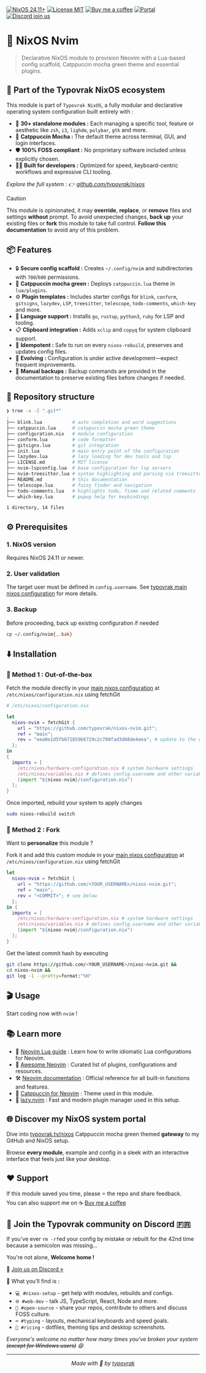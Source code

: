 [![NixOS 24.11+](https://img.shields.io/badge/NixOS-24.11%2B-a6e3a1?labelColor=45475a)](https://nixos.org/)
[![License MIT](https://img.shields.io/badge/License-MIT-cba6f7.svg?labelColor=45475a)](LICENSE.md)
[![Buy me a coffee](https://img.shields.io/badge/Buy%20me%20a%20coffee-☕-fab387?labelColor=45475a)](https://typovrak.tv/coffee)
[![Portal](https://img.shields.io/badge/Portal-typovrak.tv%2Fnixos-eba0ac)](https://typovrak.tv/nixos)
[![Discord join us](https://img.shields.io/badge/Discord-Join%20us-74c7ec?labelColor=45475a&logo=discord&logoColor=white)](https://typovrak.tv/discord)

# 🚀 NixOS Nvim

> Declarative NixOS module to provision Neovim with a Lua-based config scaffold, Catppuccin mocha green theme and essential plugins.

## 🧩 Part of the Typovrak NixOS ecosystem

This module is part of ```Typovrak NixOS```, a fully modular and declarative operating system configuration built entirely with :

- 🧱 **30+ standalone modules :** Each managing a specific tool, feature or aesthetic like ```zsh```, ```i3```, ```lighdm```, ```polybar```, ```gtk``` and more.
- 🎨 **Catppuccin Mocha :** The default theme across terminal, GUI, and login interfaces.
- 🛡️ **100% FOSS compliant :** No proprietary software included unless explicitly chosen.
- 🧑‍💻 **Built for developers :** Optimized for speed, keyboard-centric workflows and expressive CLI tooling.

*Explore the full system : 👉 [github.com/typovrak/nixos](https://github.com/typovrak/nixos)*

> [!CAUTION]
> This module is opinionated, it may **override**, **replace**, or **remove** files and settings **without** prompt. To avoid unexpected changes, **back up** your existing files or **fork** this module to take full control. **Follow this documentation** to avoid any of this problem.

## 📦 Features

- 🔒 **Secure config scaffold :** Creates ```~/.config/nvim``` and subdirectories with ```700```/```600``` permissions.
- 🎨 **Catppuccin mocha green :** Deploys ```catppuccin.lua``` theme in ```lua/plugins```.
- ⚙️ **Plugin templates :** Includes starter configs for ```blink```, ```conform```, ```gitsigns```, ```lazydev```, ```LSP```, ```treesitter```, ```telescope```, ```todo-comments```, ```which-key``` and more.
- 🚀 **Language support :** Installs ```go```, ```rustup```, ```python3```, ```ruby``` for LSP and tooling.
- 📋 **Clipboard integration :** Adds ```xclip``` and ```copyq``` for system clipboard support.
- 🔄 **Idempotent :** Safe to run on every ```nixos-rebuild```, preserves and updates config files.
- 🔮 **Evolving :** Configuration is under active development—expect frequent improvements.
- 💾 **Manual backups :** Backup commands are provided in the documentation to preserve existing files before changes if needed.

## 📂 Repository structure

```bash
❯ tree -a -I ".git*"
.
├── blink.lua           # auto completion and word suggestions
├── catppuccin.lua      # catppuccin mocha green theme
├── configuration.nix   # module configuration
├── conform.lua         # code formatter
├── gitsigns.lua        # git integration
├── init.lua            # main entry point of the configuration
├── lazydev.lua         # lazy loading for dev tools and lsp
├── LICENSE.md          # MIT license
├── nvim-lspconfig.lua  # base configuration for lsp servers
├── nvim-treesitter.lua # syntax highlighting and parsing via treesitter
├── README.md           # this documentation
├── telescope.lua       # fuzzy finder and navigation
├── todo-comments.lua   # highlights todo, fixme and related comments
└── which-key.lua       # popup help for keybindings

1 directory, 14 files
```

## ⚙️ Prerequisites

### 1. NixOS version
Requires NixOS 24.11 or newer.

### 2. User validation
The target user must be defined in ```config.username```. See [typovrak main nixos configuration](https://github.com/typovrak/nixos) for more details.

### 3. Backup
Before proceeding, back up existing configuration if needed
```bash
cp ~/.config/nvim{,.bak}
```

## ⬇️ Installation

### 🚀 Method 1 : Out-of-the-box

Fetch the module directly in your [main nixos configuration](https://github.com/typovrak/nixos) at ```/etc/nixos/configuration.nix``` using fetchGit
```nix
# /etc/nixos/configuration.nix

let
  nixos-nvim = fetchGit {
    url = "https://github.com/typovrak/nixos-nvim.git";
    ref = "main";
    rev = "eea0e1d5fb671859b6729c2c788fad3d68de4eea"; # update to the desired commit
  };
in
{
  imports = [
    /etc/nixos/hardware-configuration.nix # system hardware settings
    /etc/nixos/variables.nix # defines config.username and other variables, see https://github.com/typovrak/nixos for more details
    (import "${nixos-nvim}/configuration.nix")
  ];
}
```

Once imported, rebuild your system to apply changes
```bash
sudo nixos-rebuild switch
```

### 🍴 Method 2 : Fork

Want to **personalize** this module ?

Fork it and add this custom module in your [main nixos configuration](https://github.com/typovrak/nixos) at ```/etc/nixos/configuration.nix``` using fetchGit
```nix
let
  nixos-nvim = fetchGit {
    url = "https://github.com/<YOUR_USERNAME>/nixos-nvim.git";
    ref = "main";
    rev = "<COMMIT>"; # see below
  };
in {
  imports = [
    /etc/nixos/hardware-configuration.nix # system hardware settings
    /etc/nixos/variables.nix # defines config.username and other variables, see https://github.com/typovrak/nixos for more details
    (import "${nixos-nvim}/configuration.nix")
  ];
}
```

Get the latest commit hash by executing
```bash
git clone https://github.com/<YOUR_USERNAME>/nixos-nvim.git &&
cd nixos-nvim &&
git log -1 --pretty=format:"%H"
```

## 🎬 Usage

Start coding now with ```nvim``` !

## 📚 Learn more

- 📘 [Neovim Lua guide](https://neovim.io/doc/user/lua-guide.html) : Learn how to write idiomatic Lua configurations for Neovim.
- 🧠 [Awesome Neovim](https://github.com/rockerBOO/awesome-neovim) : Curated list of plugins, configurations and resources.
- 🛠️ [Neovim documentation](https://neovim.io) : Official reference for all built-in functions and features.
- 🌈 [Catppuccin for Neovim](https://github.com/catppuccin/nvim) : Theme used in this module.
- 🚀 [lazy.nvim](https://lazy.folke.io/) : Fast and modern plugin manager used in this setup.

## 🌐 Discover my NixOS system portal

Dive into [typovrak.tv/nixos](https://typovrak.tv/nixos) Catppuccin mocha green themed **gateway** to my GitHub and NixOS setup.

Browse **every module**, example and config in a sleek with an interactive interface that feels just like your desktop.

## ❤️ Support

If this module saved you time, please ⭐️ the repo and share feedback.  
You can also support me on ☕ [Buy me a coffee](https://typovrak.tv/coffee)

## 💬 Join the Typovrak community on Discord 🇫🇷

If you've ever ```rm -rf```ed your config by mistake or rebuilt for the 42nd time because a semicolon was missing…

You're not alone, **Welcome home !**

🎯 [Join us on Discord »](https://typovrak.tv/discord)

🧭 What you’ll find is :

- ```💻 #nixos-setup``` - get help with modules, rebuilds and configs.
- ```🌐 #web-dev``` - talk JS, TypeScript, React, Node and more.
- ```🧠 #open-source``` - share your repos, contribute to others and discuss FOSS culture.
- ```⌨️ #typing``` - layouts, mechanical keyboards and speed goals.
- ```🎨 #ricing``` - dotfiles, theming tips and desktop screenshots.

*Everyone's welcome no matter how many times you've broken your system ~~(except for Windows users)~~ 😄*

---

<p align="center"><i>Made with 💜 by <a href="https://typovrak.tv">typovrak</a></i></p>
